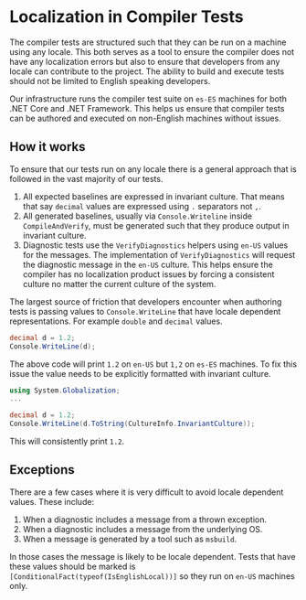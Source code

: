 Localization in Compiler Tests
===

The compiler tests are structured such that they can be run on a machine using any locale. This both serves as a tool to ensure the compiler does not have any localization errors but also to ensure that developers from any locale can contribute to the project. The ability to build and execute tests should not be limited to English speaking developers.

Our infrastructure runs the compiler test suite on `es-ES` machines for both .NET Core and .NET Framework. This helps us ensure that compiler tests can be authored and executed on non-English machines without issues.

## How it works
To ensure that our tests run on any locale there is a general approach that is followed in the vast majority of our tests. 

1. All expected baselines are expressed in invariant culture. That means that say `decimal` values are expressed using `.` separators not `,`.
2. All generated baselines, usually via `Console.Writeline` inside `CompileAndVerify`, must be generated such that they produce output in invariant culture.
3. Diagnostic tests use the `VerifyDiagnostics` helpers using `en-US` values for the messages. The implementation of `VerifyDiagnostics` will request the diagnostic message in the `en-US` culture. 
This helps ensure the compiler has no localization product issues by forcing a consistent culture no matter the current culture of the system.

The largest source of friction that developers encounter when authoring tests is passing values to `Console.WriteLine` that have locale dependent representations. For example `double` and `decimal` values. 

```csharp
decimal d = 1.2;
Console.WriteLine(d);
```

The above code will print `1.2` on `en-US` but `1,2` on `es-ES` machines. To fix this issue the value needs to be explicitly formatted with invariant culture.

```csharp
using System.Globalization;
...

decimal d = 1.2;
Console.WriteLine(d.ToString(CultureInfo.InvariantCulture));
```

This will consistently print `1.2`. 

## Exceptions
There are a few cases where it is very difficult to avoid locale dependent values. These include: 

1. When a diagnostic includes a message from a thrown exception. 
2. When a diagnostic includes a message from the underlying OS.
3. When a message is generated by a tool such as `msbuild`. 

In those cases the message is likely to be locale dependent. Tests that have these values should be marked is `[ConditionalFact(typeof(IsEnglishLocal))]` so they run on `en-US` machines only.